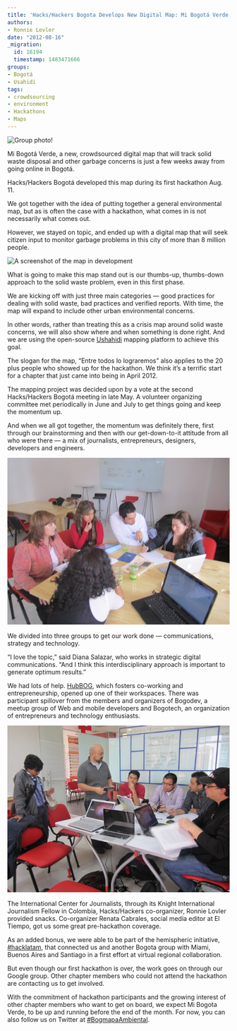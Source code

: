 ```yaml
---
title: 'Hacks/Hackers Bogota Develops New Digital Map: Mi Bogotá Verde'
authors:
- Ronnie Lovler
date: "2012-08-16"
_migration:
  id: 16194
  timestamp: 1483471666
groups:
- Bogotá
- Usahidi
tags:
- crowdsourcing
- environment
- Hackathons
- Maps
---
```


![][1]

Mi Bogotá Verde, a new, crowdsourced digital map that will track solid waste disposal and other garbage concerns is just a few weeks away from going online in Bogotá.

Hacks/Hackers Bogotá developed this map during its first hackathon Aug. 11.

We got together with the idea of putting together a general environmental map, but as is often the case with a hackathon, what comes in is not necessarily what comes out.

However, we stayed on topic, and ended up with a digital map that will seek citizen input to monitor garbage problems in this city of more than 8 million people.

![][2]

What is going to make this map stand out is our thumbs-up, thumbs-down approach to the solid waste problem, even in this first phase.

We are kicking off with just three main categories &mdash; good practices for dealing with solid waste, bad practices and verified reports. With time, the map will expand to include other urban environmental concerns.

In other words, rather than treating this as a crisis map around solid waste concerns, we will also show where and when something is done right. And we are using the open-source [Ushahidi][3] mapping platform to achieve this goal.

The slogan for the map, “Entre todos lo lograremos” also applies to the 20 plus people who showed up for the hackathon. We think it’s a terrific start for a chapter that just came into being in April 2012.

The mapping project was decided upon by a vote at the second Hacks/Hackers Bogotá meeting in late May. A volunteer organizing committee met periodically in June and July to get things going and keep the momentum up.

And when we all got together, the momentum was definitely there, first through our brainstorming and then with our get-down-to-it attitude from all who were there &mdash; a mix of journalists, entrepreneurs, designers, developers and engineers.

![Brainstorming a strategic plan][4]

We divided into three groups to get our work done &mdash; communications, strategy and technology.

“I love the topic,” said Diana Salazar, who works in strategic digital communications. “And I think this interdisciplinary approach is important to generate optimum results.”

We had lots of help. [HubBOG][5], which fosters co-working and entrepreneurship, opened up one of their workspaces. There was participant spillover from the members and organizers of Bogodev, a meetup group of Web and mobile developers and Bogotech, an organization of entrepreneurs and technology enthusiasts.

![Technology Team][6]</a>

The International Center for Journalists, through its Knight International Journalism Fellow in Colombia, Hacks/Hackers co-organizer, Ronnie Lovler provided snacks. Co-organizer Renata Cabrales, social media editor at El Tiempo, got us some great pre-hackathon coverage.

As an added bonus, we were able to be part of the hemispheric initiative, [#hacklatam][7], that connected us and another Bogota group with Miami, Buenos Aires and Santiago in a first effort at virtual regional collaboration.

But even though our first hackathon is over, the work goes on through our Google group. Other chapter members who could not attend the hackathon are contacting us to get involved.

With the commitment of hackathon participants and the growing interest of other chapter members who want to get on board, we expect Mi Bogota Verde, to be up and running before the end of the month. For now, you can also follow us on Twitter at [#BogmapaAmbiental][8].

 [1]: /content-images/blog/2012/08/GrupoDeHackaton.jpg "Group photo!"
 [2]: /content-images/blog/2012/08/Screen-shot-2012-08-13-at-2.28.56-PM.png "A screenshot of the map in development"
 [3]: http://ushahidi.com/
 [4]: /content-images/blog/2012/08/StrategyTeam.jpg "Brainstorming a strategic plan"
 [5]: http://hubbog.com/
 [6]: /content-images/blog/2012/08/TechnologyTeam.jpg "Technology team"
 [7]: https://twitter.com/#!/search/%23hacklatam
 [8]: https://twitter.com/#!/search/%23BogmapaAmbiental